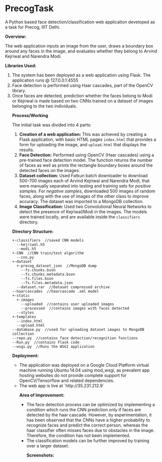 # PrecogTask

A Python based face detection/classification web application developed as a task for Precog, IIIT Delhi.

<b>Overview:</b>

The web application inputs an image from the user, draws a boundary box around any faces in the image, and evaluates whether they belong to Arvind Kejriwal and Narendra Modi.

<b>Libraries Used:</b>

<ol><li>The system has been deployed as a web application using Flask. The application runs @ 127.0.0.1:4555
<li>Face detection is performed using Haar cascades, part of the OpenCV library.
<li>Once faces are detected, prediction whether the faces belong to Modi or Kejriwal is made based on two CNNs trained on a dataset of images belonging to the two individuals.

<b>Process/Working</b>

The initial task was divided into 4 parts:

1. <b>Creation of a web application:</b> This was achieved by creating a Flask application, with basic HTML pages `index.html` that provides a form for uploading the image, and `upload.html` that displays the results.
2. <b>Face Detection:</b> Performed using OpenCV (Haar cascades) using a pre-trained face detection model. The function returns the number of faces as well as prints the rectangle boundary boxes around the detected faces on the images.
3. <b>Dataset collection:</b> Used Fatkun batch downloader to download 500-700 images each of Arvind Kejriwal and Narendra Modi, that were manually separated into testing and training sets for <i>positive samples</i>. For <i>negative samples</i>, downloaded 500 images of random faces, along with the use of images of the other class to improve accuracy. The dataset was imported to a MongoDB collection.
4. <b>Image Classification:</b> Used two Convolutional Neural Networks to detect the presence of Kejriwal/Modi in the images. The models were trained locally, and are available inside the `classifiers` directory.

<b>Directory Structure:</b>

```
+-classifiers  //saved CNN models
  --kejriwal.h5
  --modi.h5
+-CNN  //CNN train/test algorithm
  --cnn.py
+-dataset 
  +-precog_dataset_json  //MongoDB dump
    --fs.chunks.bson
    --fs.chunks.metadata.bson
    --fs.files.bson
    --fs.files.metadata.json
  --dataset.rar  //Dataset compressed archive
--haarcascades  //haarcascade .xml model
+-static
  +-images
    --uploaded  //contains user uploaded images
    --processed  //contains images with faces detected
  --styles
+-templates
  --index.html
  --upload.html
--database.py  //used for uploading dataset images to MongoDB collection
--repo.py  //contains face detection/recognition functions
--Run.py  //contains Flask code
--wsgi.py  //Runs the WSGI application
```
<b>Deployment:</b>

<ul><li>The application was deployed on a Google Cloud Platform virtual machine running Ubuntu 14.04 using mod_wsgi, as prevalent app hosting websites do not provide complete support for OpenCV/Tensorflow and related dependencies.
  <li>The web app is live at `http://35.231.212.9`
  
<b>Area of Improvement:</b>
<ul>
<li>The face detection process can be optimized by implementing a condition which runs the CNN prediction only if faces are detected by the haar cascade. However, by experimentation, it has been observed that the CNNs have a higher probability to recognize faces and predict the correct person, whereas the haar classifier often misses faces due to obstacles in the image. Therefore, the condition has not been implemented. 
<li>The classification models can be further improved by training over a larger dataset.

<b>Screenshots:</b>

